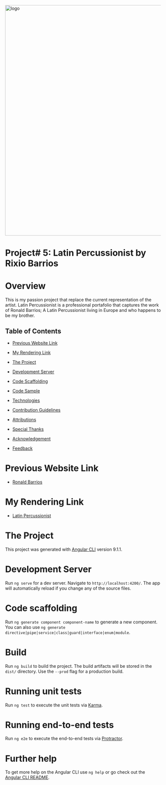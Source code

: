 <img width="746" src="https://user-images.githubusercontent.com/55994508/81608292-a83ceb00-939b-11ea-8244-f0f224b54f9d.png" alt="logo" style="display: block; margin: 0 auto" />

# Project# 5: Latin Percussionist by Rixio Barrios

# Overview

This is my passion project that replace the current representation of the artist. Latin Percussionist is a professional portafolio that captures the work of Ronald Barrios; A Latin Percussionist living in Europe and who happens to be my brother.

## Table of Contents

- [Previous Website Link](https://github.com/rixiobarrios/ronaldbarrios#Previous-Website-Link)
- [My Rendering Link](https://github.com/rixiobarrios/ronaldbarrios#My-Rendering_Link)
- [The Project](https://github.com/rixiobarrios/ronaldbarrios#The-Project)
- [Development Server](https://github.com/rixiobarrios/ronaldbarrios#Development-Server)
- [Code Scaffolding](https://github.com/rixiobarrios/ronaldbarrios#Code-Scaffolding)

- [Code Sample](https://github.com/rixiobarrios/portfolio#Code-Sample)
- [Technologies](https://github.com/rixiobarrios/portfolio#Technologies)
- [Contribution Guidelines](https://github.com/rixiobarrios/portfolio#Contribution-Guidelines)
- [Attributions](https://github.com/rixiobarrios/portfolio#Atributions)
- [Special Thanks](https://github.com/rixiobarrios/portfolio#Special-Thanks)
- [Acknowledgement](https://github.com/rixiobarrios/portfolio#Acknowledgement)
- [Feedback](https://github.com/rixiobarrios/portfolio#Feedback)

# Previous Website Link

- [Ronald Barrios](http://www.ronaldbarrios.info/)

# My Rendering Link

- [Latin Percussionist](https://www.ronaldbarrios.com)

# The Project

This project was generated with [Angular CLI](https://github.com/angular/angular-cli) version 9.1.1.

# Development Server

Run `ng serve` for a dev server. Navigate to `http://localhost:4200/`. The app will automatically reload if you change any of the source files.

# Code scaffolding

Run `ng generate component component-name` to generate a new component. You can also use `ng generate directive|pipe|service|class|guard|interface|enum|module`.

# Build

Run `ng build` to build the project. The build artifacts will be stored in the `dist/` directory. Use the `--prod` flag for a production build.

# Running unit tests

Run `ng test` to execute the unit tests via [Karma](https://karma-runner.github.io).

# Running end-to-end tests

Run `ng e2e` to execute the end-to-end tests via [Protractor](http://www.protractortest.org/).

# Further help

To get more help on the Angular CLI use `ng help` or go check out the [Angular CLI README](https://github.com/angular/angular-cli/blob/master/README.md).
